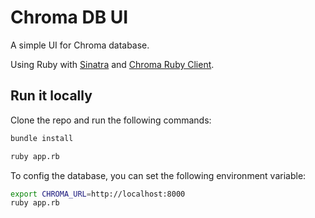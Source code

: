 # Chroma DB UI

A simple UI for Chroma database.

Using Ruby with [Sinatra](http://www.sinatrarb.com/) and [Chroma Ruby Client](https://github.com/mariochavez/chroma).

## Run it locally

Clone the repo and run the following commands:

```bash
bundle install

ruby app.rb
```

To config the database, you can set the following environment variable:

```bash
export CHROMA_URL=http://localhost:8000
ruby app.rb
```
